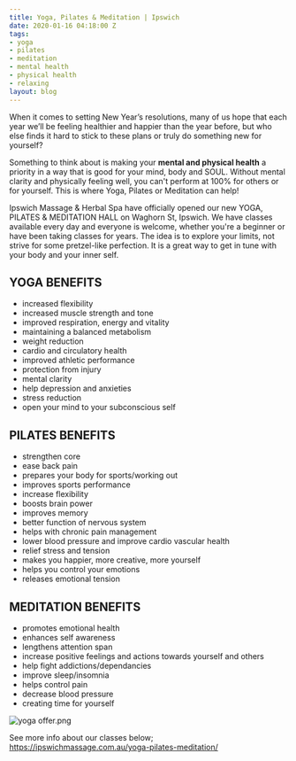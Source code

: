 ```yaml
---
title: Yoga, Pilates & Meditation | Ipswich
date: 2020-01-16 04:18:00 Z
tags:
- yoga
- pilates
- meditation
- mental health
- physical health
- relaxing
layout: blog
---
```


When it comes to setting New Year’s resolutions, many of us hope that each year we’ll be feeling healthier and happier than the year before, but who else finds it hard to stick to these plans or truly do something new for yourself?

Something to think about is making your **mental and physical health** a priority in a way that is good for your mind, body and SOUL. Without mental clarity and physically feeling well, you can't perform at 100% for others or for yourself. This is where Yoga, Pilates or Meditation can help!

Ipswich Massage & Herbal Spa have officially opened our new YOGA, PILATES & MEDITATION HALL on Waghorn St, Ipswich. We have classes available every day and everyone is welcome, whether you're a beginner or have been taking classes for years. The idea is to explore your limits, not strive for some pretzel-like perfection. It is a great way to get in tune with your body and your inner self.

## YOGA BENEFITS
* increased flexibility
* increased muscle strength and tone
* improved respiration, energy and vitality
* maintaining a balanced metabolism
* weight reduction
* cardio and circulatory health
* improved athletic performance
* protection from injury
* mental clarity
* help depression and anxieties
* stress reduction
* open your mind to your subconscious self

## PILATES BENEFITS
* strengthen core
* ease back pain
* prepares your body for sports/working out
* improves sports performance
* increase flexibility
* boosts brain power
* improves memory
* better function of nervous system
* helps with chronic pain management
* lower blood pressure and improve cardio vascular health
* relief stress and tension
* makes you happier, more creative, more yourself
* helps you control your emotions
* releases emotional tension

## MEDITATION BENEFITS
* promotes emotional health
* enhances self awareness
* lengthens attention span
* increase positive feelings and actions towards yourself and others
* help fight addictions/dependancies
* improve sleep/insomnia
* helps control pain
* decrease blood pressure
* creating time for yourself

![yoga offer.png](/uploads/yoga%20offer.png)

See more info about our classes below;
https://ipswichmassage.com.au/yoga-pilates-meditation/